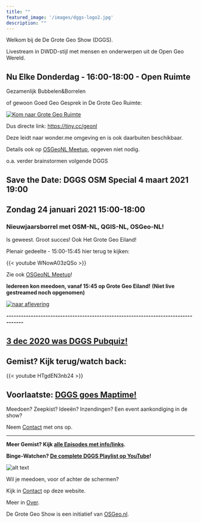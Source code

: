 ```yaml
---
title: ""
featured_image: '/images/dggs-logo2.jpg'
description: ""
---
```


Welkom bij de De Grote Geo Show (DGGS).
   
Livestream in DWDD-stijl met mensen en onderwerpen uit de Open Geo Wereld.

## Nu Elke Donderdag - 16:00-18:00 - Open Ruimte

Gezamenlijk Bubbelen&Borrelen 

of gewoon Goed Geo Gesprek in De Grote Geo Ruimte:

[![Kom naar Grote Geo Ruimte](/images/grote-geo-ruimte-trans.jpg)](https://tiny.cc/geonl "naar Grote Geo Ruimte")
 

Dus directe link: https://tiny.cc/geonl

Deze leidt naar wonder.me omgeving en is ook daarbuiten beschikbaar.

Details ook op [OSGeoNL Meetup](https://www.meetup.com/OSGeoNL/events/lgjwdsyccdbgb/), opgeven niet nodig.

o.a. verder brainstormen volgende DGGS 

## Save the Date: DGGS OSM Special 4 maart 2021 19:00

## Zondag 24 januari 2021 15:00-18:00 

### Nieuwjaarsborrel met OSM-NL, QGIS-NL, OSGeo-NL! 

Is geweest. Groot succes! Ook Het Grote Geo Eiland! 

Plenair gedeelte - 15:00-15:45 hier terug te kijken:

{{< youtube WNowA03zQSo >}}   

Zie ook [OSGeoNL Meetup](https://www.meetup.com/OSGeoNL/events/275612524/)!

**Iedereen kon meedoen, vanaf 15:45 op Grote Geo Eiland!**
**(Niet live gestreamed noch opgenomen)**
<!-- [![Join us op Grote Geo Eiland](/images/episode-0014/grote-geo-eiland-screenshot.jpg)](https://www.wonder.me/r?id=5e97efe2-c837-4ed9-b7b2-9011ba49b712 "Join us op Grote Geo Eiland") --> 

[![naar aflevering](/images/episode-0014/grote-geo-eiland-screenshot2.png)](/episode/episode-0014/ "naar aflevering")

**-----------------------------------------------------------------------------------**

## __[3 dec 2020 was DGGS Pubquiz!](/episode/episode-0013/)__

## __Gemist? Kijk terug/watch back:__
 

{{< youtube HTgdEN3nb24 >}}
 
## Voorlaatste: __[DGGS goes Maptime!](/episode/episode-0012/)__

Meedoen? Zeepkist? Ideeën? Inzendingen? Een event aankondiging in de show?

Neem [Contact](/contact/) met ons op. 


 -----

__Meer Gemist? Kijk [alle Episodes met info/links](/episode).__ 
 
__Binge-Watchen? [De complete DGGS Playlist op YouTube](https://www.youtube.com/playlist?list=PLJMEnRQpAfZqCkhGh3lb3KUnXssK7Sk6C)!__

![alt text](/images/screenshots/episode-1-10.png "Episode #1-#10")

Wil je meedoen, voor of achter de schermen?

Kijk in [Contact](/contact/) op deze website.

Meer in [Over](/about/).

De Grote Geo Show is een initiatief van [OSGeo.nl](https://osgeo.nl).
                                                                   